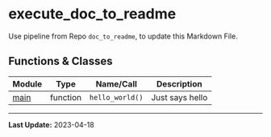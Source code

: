 # execute_doc_to_readme
Use pipeline from Repo `doc_to_readme`, to update this Markdown File.

## Functions & Classes  
| Module | Type | Name/Call | Description |
| --- | --- | --- | --- |
| [main](./execute_doc_to_readme/main.py) | function  | `hello_world()` | Just says hello |

---
**Last Update:** 2023-04-18